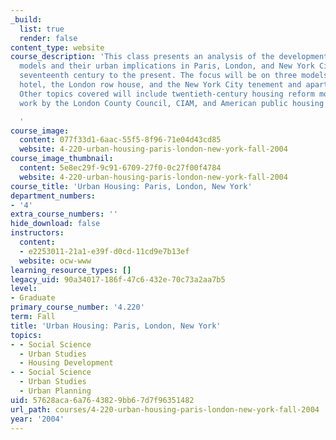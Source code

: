 ```yaml
---
_build:
  list: true
  render: false
content_type: website
course_description: 'This class presents an analysis of the development of housing
  models and their urban implications in Paris, London, and New York City from the
  seventeenth century to the present. The focus will be on three models: the French
  hotel, the London row house, and the New York City tenement and apartment building.
  Other topics covered will include twentieth-century housing reform movements and
  work by the London County Council, CIAM, and American public housing agencies.

  '
course_image:
  content: 077f33d1-6aac-55f5-8f96-71e04d43cd85
  website: 4-220-urban-housing-paris-london-new-york-fall-2004
course_image_thumbnail:
  content: 5e8ec29f-9c91-6709-27f0-0c27f00f4784
  website: 4-220-urban-housing-paris-london-new-york-fall-2004
course_title: 'Urban Housing: Paris, London, New York'
department_numbers:
- '4'
extra_course_numbers: ''
hide_download: false
instructors:
  content:
  - e2253011-21a1-e39f-d0cd-11cd9e7b13ef
  website: ocw-www
learning_resource_types: []
legacy_uid: 90a34017-186f-47c6-432e-70c73a2aa7b5
level:
- Graduate
primary_course_number: '4.220'
term: Fall
title: 'Urban Housing: Paris, London, New York'
topics:
- - Social Science
  - Urban Studies
  - Housing Development
- - Social Science
  - Urban Studies
  - Urban Planning
uid: 57628aca-6a76-4382-9bb6-7d7f96351482
url_path: courses/4-220-urban-housing-paris-london-new-york-fall-2004
year: '2004'
---
```


